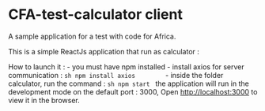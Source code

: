 # CFA-test-calculator client

A sample application for a test with code for Africa.

This is a simple ReactJs application that run as calculator : 

How to launch it : 
        - you must have npm installed
        - install axios for server communication : 
        ```sh
        npm install axios       
        ```
        - inside the folder calculator, run the command : 
        ```sh
        npm start
        ```
          the application will run in the development mode on the default port : 3000, 
          Open [http://localhost:3000](http://localhost:3000) to view it in the browser.



